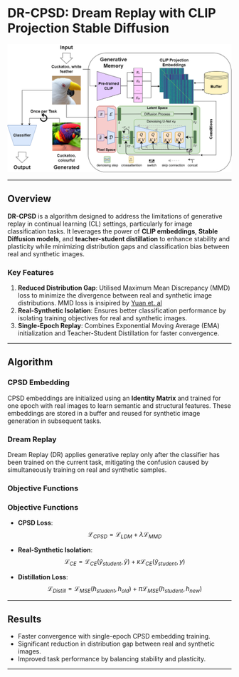 
# DR-CPSD: Dream Replay with CLIP Projection Stable Diffusion

![Project Logo](resource\cpsd_block.png)

---

## Overview

**DR-CPSD** is a algorithm designed to address the limitations of generative replay in continual learning (CL) settings, particularly for image classification tasks. It leverages the power of **CLIP embeddings**, **Stable Diffusion models**, and **teacher-student distillation** to enhance stability and plasticity while minimizing distribution gaps and classification bias between real and synthetic images.

### Key Features
1. **Reduced Distribution Gap**: Utilised Maximum Mean Discrepancy (MMD) loss to minimize the divergence between real and synthetic image distributions. MMD loss is insipired by [Yuan et. al]( https://openreview.net/forum?id=svIdLLZpsA) 
2. **Real-Synthetic Isolation**: Ensures better classification performance by isolating training objectives for real and synthetic images.
3. **Single-Epoch Replay**: Combines Exponential Moving Average (EMA) initialization and Teacher-Student Distillation for faster convergence.

---

## Algorithm

### CPSD Embedding
CPSD embeddings are initialized using an **Identity Matrix** and trained for one epoch with real images to learn semantic and structural features. These embeddings are stored in a buffer and reused for synthetic image generation in subsequent tasks.

### Dream Replay
Dream Replay (DR) applies generative replay only after the classifier has been trained on the current task, mitigating the confusion caused by simultaneously training on real and synthetic samples.

### Objective Functions
### Objective Functions

- **CPSD Loss**:
  $$\mathcal{L}_{CPSD} = \mathcal{L}_{LDM} + \lambda \mathcal{L}_{MMD}$$

- **Real-Synthetic Isolation**:
  $$\mathcal{L}_{CE} = \mathcal{L}_{CE}(\hat{y}_{student}, \bar{y}) + \kappa \mathcal{L}_{CE}(\hat{y}_{student}, y)$$

- **Distillation Loss**:
  $$\mathcal{L}_{Distill} = \mathcal{L}_{MSE}(h_{student}, h_{old}) + \pi \mathcal{L}_{MSE}(h_{student}, h_{new})$$


---
## Results

- Faster convergence with single-epoch CPSD embedding training.
- Significant reduction in distribution gap between real and synthetic images.
- Improved task performance by balancing stability and plasticity.

---
